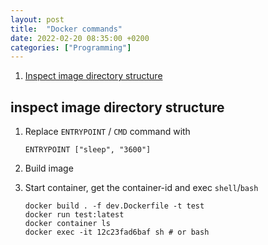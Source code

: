 ```yaml
---
layout: post
title:  "Docker commands"
date: 2022-02-20 08:35:00 +0200
categories: ["Programming"]
---
```

1. [Inspect image directory structure](#inspect-image-directory-structure)

## inspect image directory structure

1. Replace `ENTRYPOINT` / `CMD` command with
    ```
    ENTRYPOINT ["sleep", "3600"]
    ```

1. Build image
1. Start container, get the container-id and exec `shell`/`bash`
    ```
    docker build . -f dev.Dockerfile -t test
    docker run test:latest
    docker container ls
    docker exec -it 12c23fad6baf sh # or bash
    ```

